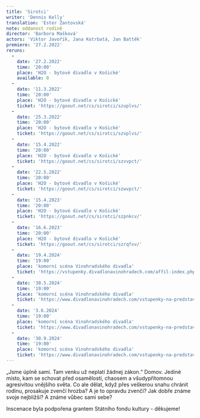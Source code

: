 ```yaml
---
title: 'Sirotci'
writer: 'Dennis Kelly'
translation: 'Ester Žantovská'
note: oddanost rodině
director: 'Barbora Mašková'
actors: 'Viktor Javořík, Jana Kotrbatá, Jan Battěk'
premiere: '27.2.2022'
reruns:
  -  
    date: '27.2.2022'
    time: '20:00'
    place: 'H2O - bytové divadlo v Košické'
    available: 0
  -  
    date: '11.3.2022'
    time: '20:00'
    place: 'H2O - bytové divadlo v Košické'
    ticket: 'https://goout.net/cs/sirotci/szuplvs/'
  -  
    date: '25.3.2022'
    time: '20:00'
    place: 'H2O - bytové divadlo v Košické'
    ticket: 'https://goout.net/cs/sirotci/szvplvs/'
  - 
    date: '15.4.2022'
    time: '20:00'
    place: 'H2O - bytové divadlo v Košické'
    ticket: 'https://goout.net/cs/sirotci/szvvpct/'
  -  
    date: '22.5.2022'
    time: '20:00'
    place: 'H2O - bytové divadlo v Košické'
    ticket: 'https://goout.net/cs/sirotci/szwvpct/'
  - 
    date: '15.4.2023'
    time: '20:00'
    place: 'H2O - bytové divadlo v Košické'
    ticket: 'https://goout.net/cs/sirotci/szpnkcv/'
  -  
    date: '16.6.2023'
    time: '20:00'
    place: 'H2O - bytové divadlo v Košické'
    ticket: 'https://goout.net/cs/sirotci/szrqfxv/'
  -
    date: '19.4.2024'
    time: '19:00'
    place: 'komorní scéna Vinohradského divadla'
    ticket: 'https://vstupenky.divadlonavinohradech.com/affil-index.php?pg=objednavka&prog=288007'
  -
    date: '30.5.2024'
    time: '19:00'
    place: 'komorní scéna Vinohradského divadla'
    ticket: 'https://www.divadlonavinohradech.com/vstupenky-na-predstaveni/SIROTCI'
  -
    date: '3.6.2024'
    time: '19:00'
    place: 'komorní scéna Vinohradského divadla'
    ticket: 'https://www.divadlonavinohradech.com/vstupenky-na-predstaveni/SIROTCI'
  -
    date: '30.9.2024'
    time: '19:00'
    place: 'komorní scéna Vinohradského divadla'
    ticket: 'https://www.divadlonavinohradech.com/vstupenky-na-predstaveni/SIROTCI'
---
```

„Jsme úplně sami. Tam venku už neplatí žádnej zákon.“ Domov. Jediné místo, kam se schovat před osamělostí, chaosem a všudypřítomnou agresivitou vnějšího světa. Co ale dělat, když přes veškerou snahu chránit rodinu, prosakuje zvenčí hrozba? A je to opravdu zvenčí? Jak dobře známe svoje nejbližší? A známe vůbec sami sebe?

Inscenace byla podpořena grantem Státního fondu kultury - děkujeme!
